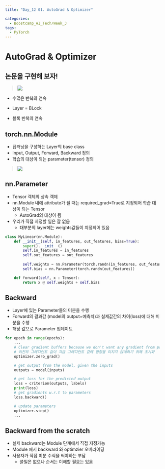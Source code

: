 ```yaml
---
title: "Day_12 01. AutoGrad & Optimizer"

categories:
  - Boostcamp_AI_Tech/Week_3
tags:
  - PyTorch
---
```


# AutoGrad & Optimizer

## 논문을 구현해 보자!

> ![]({{site.url}}/assets/images/2021-08-18-09-34-34.png)

- 수많은 반복의 연속

- Layer = BLock

- 블록 반복의 연속

## torch.nn.Module

- 딥러닝을 구성하는 Layer의 base class
- Input, Output, Forward, Backward 정의
- 학습의 대상이 되는 parameter(tensor) 정의


> ![]({{site.url}}/assets/images/2021-08-18-09-38-42.png)

## nn.Parameter

- Tensor 객체의 상속 객체
- nn.Module 내에 attribute가 될 때는 required_grad=True로 지정되어 학습 대상이 되는 Tensor
  - AutoGrad의 대상이 됨
- 우리가 직접 지정할 일은 잘 없음
  - 대부분의 layer에는 weights값들이 지정되어 있음

```python
class MyLinear(nn.Module):
    def __init__(self, in_features, out_features, bias=True):
        super().__init__()
        self.in_features = in_features
        self.out_features = out_features
        
        self.weights = nn.Parameter(torch.randn(in_features, out_features))
        self.bias = nn.Parameter(torch.randn(out_features))

    def forward(self, x : Tensor):
        return x @ self.weights + self.bias
```

## Backward

- Layer에 있는 Parameter들의 미분을 수행
- Forward의 결과값 (model의 output=예측치)과 실제값간의 차이(loss)에 대해 미분을 수행
- 해당 값으로 Parameter 업데이트

```python
for epoch in range(epochs):
    ...
    # Clear gradient buffers because we don't want any gradient from previous epoch to carry forwrad
    # 이전의 그레디언트 값이 지금 그레디언트 값에 영향을 미치지 않게하기 위해 초기화
    optimizer.zero_grad()

    # get output from the model, given the inputs
    outputs = model(inputs)

    # get loss for the predicted output
    loss = criterion(outputs, labels)
    print(loss)
    # get gradients w.r.t to parameters
    loss.backward()

    # update parameters
    optimizer.step()
    ...
```

## Backward from the scratch

- 실제 backward는 Module 단계에서 직접 지정가능
- Module 에서 backward 와 optimzier 오버라이딩
- 사용자가 직접 미분 수식을 써야하는 부담
  - 쓸일은 없으나 순서는 이해할 필요는 있음




